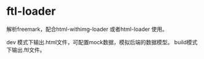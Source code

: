 # ftl-loader

解析freemark，配合html-withimg-loader 或者html-loader 使用。

dev 模式下输出.html文件，可配置mock数据，模拟后端的数据模型。
build模式下输出.ftl文件。

